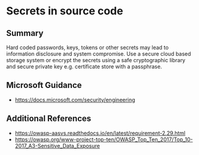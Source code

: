 # Secrets in source code

## Summary

Hard coded passwords, keys, tokens or other secrets may lead to information disclosure and
system compromise.  Use a secure cloud based storage system or encrypt the secrets using a safe 
cryptographic library and secure private key e.g. certificate store with a passphrase.

## Microsoft Guidance

* https://docs.microsoft.com/security/engineering

## Additional References

* https://owasp-aasvs.readthedocs.io/en/latest/requirement-2.29.html
* https://owasp.org/www-project-top-ten/OWASP_Top_Ten_2017/Top_10-2017_A3-Sensitive_Data_Exposure
